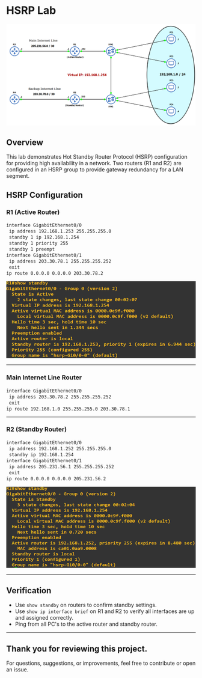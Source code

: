 # HSRP Lab

![HSRP Topology](./Images/HSRP_Topology.png)

## Overview

This lab demonstrates Hot Standby Router Protocol (HSRP) configuration for providing high availability in a network. 
Two routers (R1 and R2) are configured in an HSRP group to provide gateway redundancy for a LAN segment.

## HSRP Configuration
### R1 (Active Router)
```
interface GigabitEthernet0/0
 ip address 192.168.1.253 255.255.255.0
 standby 1 ip 192.168.1.254
 standby 1 priority 255
 standby 1 preempt
interface GigabitEthernet0/1
 ip address 203.30.78.1 255.255.255.252
 exit
ip route 0.0.0.0 0.0.0.0 203.30.78.2
```
![R1 Show Standby](./Images/R1_show_standby.png)

---

### Main Internet Line Router
```
interface GigabitEthernet0/0
 ip address 203.30.78.2 255.255.255.252
 exit
ip route 192.168.1.0 255.255.255.0 203.30.78.1
```

---

### R2 (Standby Router)
```
interface GigabitEthernet0/0
 ip address 192.168.1.252 255.255.255.0
 standby ip 192.168.1.254
interface GigabitEthernet0/1
 ip address 205.231.56.1 255.255.255.252
 exit
ip route 0.0.0.0 0.0.0.0 205.231.56.2
```

![R2 Show Standby](./Images/R2_show_standby.png)

---

## Verification

- Use `show standby` on routers to confirm standby settings.
- Use `show ip interface brief` on R1 and R2 to verify all interfaces are up and assigned correctly.
- Ping from all PC's to the active router and standby router.

---

## **Thank you for reviewing this project.** 
For questions, suggestions, or improvements, feel free to contribute or open an issue.
